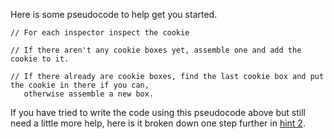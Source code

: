 Here is some pseudocode to help get you started.

```
// For each inspector inspect the cookie

// If there aren't any cookie boxes yet, assemble one and add the cookie to it.

// If there already are cookie boxes, find the last cookie box and put the cookie in there if you can, 
   otherwise assemble a new box.
```

If you have tried to write the code using this pseudocode above but still need a little more help, here is it broken
down one step further in [hint 2](hint02.md).